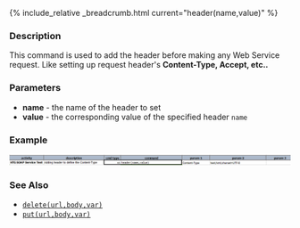 {% include_relative _breadcrumb.html current="header(name,value)" %}

### Description
This command is used to add the header before making any Web Service request. Like setting
up request header's **Content-Type, Accept, etc..**

### Parameters
- **name** \- the name of the header to set
- **value** \- the corresponding value of the specified header `name`


### Example
![](image/header_01.png)


### See Also
- [`delete(url,body,var)`](delete(url,body,var))
- [`put(url,body,var)`](put(url,body,var))